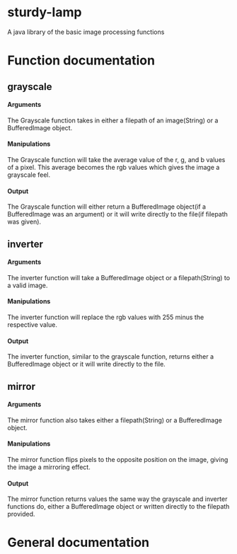 # sturdy-lamp
A java library of the basic image processing functions
<h1>Function documentation</h1>
<h2>grayscale</h2>
<h4>Arguments</h4>
The Grayscale function takes in either a filepath of an image(String) or a BufferedImage object.
<h4>Manipulations</h4>
The Grayscale function will take the average value of the r, g, and b values of a pixel. This average becomes the rgb values which gives the image a grayscale feel.
<h4>Output</h4>
The Grayscale function will either return a BufferedImage object(if a BufferedImage was an argument) or it will write directly to the file(if filepath was given).
<h2>inverter</h2>
<h4>Arguments</h4>
The inverter function will take a BufferedImage object or a filepath(String) to a valid image.
<h4>Manipulations</h4>
The inverter function will replace the rgb values with 255 minus the respective value.
<h4>Output</h4>
The inverter function, similar to the grayscale function, returns either a BufferedImage object or it will write directly to the file.
<h2>mirror</h2>
<h4>Arguments</h4>
The mirror function also takes either a filepath(String) or a BufferedImage object.
<h4>Manipulations</h4>
The mirror function flips pixels to the opposite position on the image, giving the image a mirroring effect.
<h4>Output</h4>
The mirror function returns values the same way the grayscale and inverter functions do, either a BufferedImage object or written directly to the filepath provided.
<h1>General documentation</h1>
